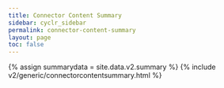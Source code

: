 ```yaml
---
title: Connector Content Summary
sidebar: cyclr_sidebar
permalink: connector-content-summary
layout: page
toc: false
---
```

{% assign summarydata = site.data.v2.summary %}
{% include v2/generic/connectorcontentsummary.html %}	
